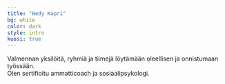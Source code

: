 ```yaml
---
title: "Hedy Kapri"
bg: white
color: dark
style: intro
kuosi: true
---
```

<div class="toplogo"></div>

Valmennan yksilöitä, ryhmiä ja tiimejä löytämään oleellisen ja onnistumaan työssään. <br/> Olen sertifioitu ammatticoach ja sosiaalipsykologi.
